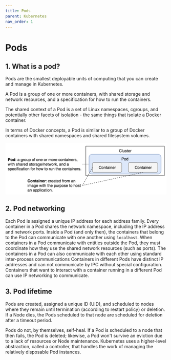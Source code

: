 ```yaml
---
title: Pods
parent: Kubernetes
nav_order: 1
---
```


# Pods

## 1. What is a pod?

Pods are the smallest deployable units of computing that you can create and manage in Kubernetes.

A Pod is a group of one or more containers, with shared storage and network resources, and a specification for how to run the containers.

The shared context of a Pod is a set of Linux namespaces, cgroups, and potentially other facets of isolation - the same things that isolate a Docker container.

In terms of Docker concepts, a Pod is similar to a group of Docker containers with shared namespaces and shared filesystem volumes.

![](../assets/images/kubernetes/pod.png)

## 2. Pod networking

Each Pod is assigned a unique IP address for each address family. Every container in a Pod shares the network namespace, including the IP address and network ports. Inside a Pod (and only then), the containers that belong to the Pod can communicate with one another using `localhost`.
When containers in a Pod communicate with entities outside the Pod, they must coordinate how they use the shared network resources (such as ports).
The containers in a Pod can also communicate with each other using standard inter-process communications
Containers in different Pods have distinct IP addresses and can not communicate by IPC without special configuration. Containers that want to interact with a container running in a different Pod can use IP networking to communicate.

## 3. Pod lifetime

Pods are created, assigned a unique ID (UID), and scheduled to nodes where they remain until termination (according to restart policy) or deletion. If a Node dies, the Pods scheduled to that node are scheduled for deletion after a timeout period.

Pods do not, by themselves, self-heal. If a Pod is scheduled to a node that then fails, the Pod is deleted; likewise, a Pod won't survive an eviction due to a lack of resources or Node maintenance. Kubernetes uses a higher-level abstraction, called a controller, that handles the work of managing the relatively disposable Pod instances.
